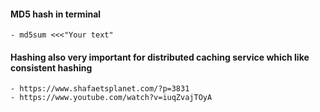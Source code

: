 #### MD5 hash in terminal

    - md5sum <<<"Your text"
    
#### Hashing also very important for distributed caching service which like consistent hashing
    - https://www.shafaetsplanet.com/?p=3831
    - https://www.youtube.com/watch?v=iuqZvajTOyA
